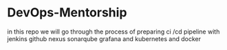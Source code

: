 # DevOps-Mentorship

in this repo we will go through the process of preparing ci /cd pipeline with jenkins github nexus sonarqube grafana and kubernetes and docker 
